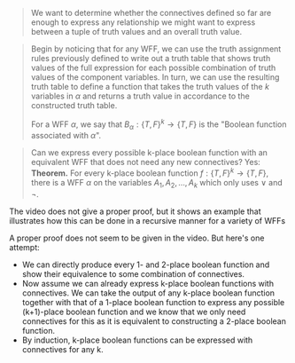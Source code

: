 > We want to determine whether the connectives defined so far are enough to express any relationship we might want to express between a tuple of truth values and an overall truth value.

> Begin by noticing that for any WFF, we can use the truth assignment rules previously defined to write out a truth table that shows truth values of the full expression for each possible combination of truth values of the component variables. In turn, we can use the resulting truth table to define a function that takes the truth values of the $k$ variables in $\alpha$ and returns a truth value in accordance to the constructed truth table.
> 
> For a WFF $\alpha$, we say that $B_\alpha: \{T,F\}^k \rightarrow \{T,F\}$ is the "Boolean function associated with $\alpha$".

> Can we express every possible k-place boolean function with an equivalent WFF that does not need any new connectives? Yes:
> **Theorem.** For every k-place boolean function $f:\{T,F\}^k \rightarrow \{T,F\}$, there is a WFF $\alpha$ on the variables $A_1, A_2, \dots, A_k$ which only uses $\lor$ and $\neg$.

The video does not give a proper proof, but it shows an example that illustrates how this can be done in a recursive manner for a variety of WFFs

A proper proof does not seem to be given in the video. But here's one attempt:
- We can directly produce every 1- and 2-place boolean function and show their equivalence to some combination of connectives.
- Now assume we can already express k-place boolean functions with connectives. We can take the output of any k-place boolean function together with that of a 1-place boolean function to express any possible (k+1)-place boolean function and we know that we only need connectives for this as it is equivalent to constructing a 2-place boolean function.
- By induction, k-place boolean functions can be expressed with connectives for any k.